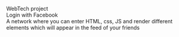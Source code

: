 WebTech project <br/>
Login with Facebook <br/>
A network where you can enter HTML, css, JS and render different elements which will appear in the feed of your friends
